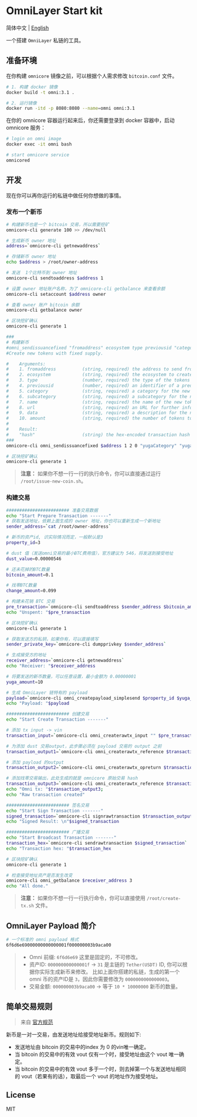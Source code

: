 # OmniLayer Start kit

简体中文 | [English](./README.md)

一个搭建 `OmniLayer` 私链的工具。

## 准备环境

在你构建 `omnicore` 镜像之前，可以根据个人需求修改 `bitcoin.conf` 文件。

```bash
# 1. 构建 docker 镜像
docker build -t omni:3.1 .

# 2. 运行镜像
docker run -itd -p 8080:8080 --name=omni omni:3.1
```

在你的 omnicore 容器运行起来后，你还需要登录到 docker 容器中，启动 omnicore 服务：

```bash
# login on omni image
docker exec -it omni bash

# start omnicore service
omnicored
```

## 开发

现在你可以再你运行的私链中做任何你想做的事情。

### 发布一个新币

```bash
# 构建新币也是一个 bitcoin 交易，所以需要挖矿
omnicore-cli generate 100 >> /dev/null

# 生成新币 owner 地址
address=`omnicore-cli getnewaddress`

# 存储新币 owner 地址
echo $address > /root/owner-address

# 发送  1个比特币到 owner 地址
omnicore-cli sendtoaddress $address 1

# 设置 owner 地址账户名称，为了 omnicore-cli getbalance 来查看余额
omnicore-cli setaccount $address owner

# 查看 owner 账户 bitcoin 余额
omnicore-cli getbalance owner

# 区块挖矿确认
omnicore-cli generate 1

###
# 构建新币
#omni_sendissuancefixed "fromaddress" ecosystem type previousid "category" "subcategory" "name" "url" "data" "amount"
#Create new tokens with fixed supply.

#    Arguments:
#    1. fromaddress          (string, required) the address to send from
#    2. ecosystem            (string, required) the ecosystem to create the tokens in (1 for main ecosystem, 2 for test ecosystem)
#    3. type                 (number, required) the type of the tokens to create: (1 for indivisible tokens, 2 for divisible tokens)
#    4. previousid           (number, required) an identifier of a predecessor token (use 0 for new tokens)
#    5. category             (string, required) a category for the new tokens (can be "")
#    6. subcategory          (string, required) a subcategory for the new tokens  (can be "")
#    7. name                 (string, required) the name of the new tokens to create
#    8. url                  (string, required) an URL for further information about the new tokens (can be "")
#    9. data                 (string, required) a description for the new tokens (can be "")
#    10. amount              (string, required) the number of tokens to create
#    
#    Result:
#    "hash"                  (string) the hex-encoded transaction hash
###
omnicore-cli omni_sendissuancefixed $address 1 2 0 "yugaCategory" "yugaSubcategory" "yuga" "www.yuga.com" "yuga for test" "100000"

# 区块挖矿确认
omnicore-cli generate 1
```

> **注意：** 如果你不想一行一行的执行命令，你可以直接通过运行 `/root/issue-new-coin.sh`。

### 构建交易

```bash
######################## 准备交易数据
echo "Start Prepare Transaction -------"
# 获取发送地址，依赖上面生成的 owner 地址，你也可以重新生成一个新地址
sender_address=`cat /root/owner-address`

# 新币的资产id, 识实际情况而定，一般默认是3
property_id=3

# dust 值（发送omni交易的最小BTC费用值），官方建议为 546，将发送到接受地址
dust_value=0.00000546

# 还未花掉的BTC数量
bitcoin_amount=0.1

# 找零BTC数量
change_amount=0.099

# 构建未花销 BTC 交易
pre_transaction=`omnicore-cli sendtoaddress $sender_address $bitcoin_amount`
echo "Unspent: "$pre_transaction

# 区块挖矿确认
omnicore-cli generate 1

# 获取发送方的私钥，如果你有，可以直接填写
sender_private_key=`omnicore-cli dumpprivkey $sender_address`

# 生成接受方的地址
receiver_address=`omnicore-cli getnewaddress`
echo "Receiver: "$receiver_address

# 将要发送的新币数量，可以任意设置，最小金额为 0.00000001
yuga_amount=10

# 生成 OmniLayer 链特有的 payload
payload=`omnicore-cli omni_createpayload_simplesend $property_id $yuga_amount` 
echo "Payload: "$payload

######################## 创建交易
echo "Start Create Transaction -------"

# 添加 tx input -> vin
transaction_input=`omnicore-cli omni_createrawtx_input "" $pre_transaction 0`

# 为添加 dust 交易output，此步骤必须在 payload 交易的 output 之前
transaction_output1=`omnicore-cli omni_createrawtx_reference $transaction_input $receiver_address $dust_value`

# 添加 payload 的output
transaction_output2=`omnicore-cli omni_createrawtx_opreturn $transaction_output1 $payload`

# 添加找零交易输出，此处生成的就是 omnicore 原始交易 hash
transaction_output3=`omnicore-cli omni_createrawtx_reference $transaction_output2 $sender_address $change_amount`
echo "Omni tx: "$transaction_output3;
echo "Raw transaction created"

######################## 签名交易
echo "Start Sign Transaction -------"
signed_transaction=`omnicore-cli signrawtransaction $transaction_output3 '[]' "[\"$sender_private_key\"]" | grep -e '"hex": "[^"]*"' | awk -F '"' '{print $4}'`
echo "Signed Result: \n"$signed_transaction

######################## 广播交易
echo "Start Broadcast Transaction -------"
transaction_hex=`omnicore-cli sendrawtransaction $signed_transaction`
echo "Transaction hex: "$transaction_hex

# 区块挖矿确认
omnicore-cli generate 1

# 检查接受地址资产是否发生改变
omnicore-cli omni_getbalance $receiver_address 3
echo "All done."
```

> **注意：** 如果你不想一行一行执行命令，你可以直接使用 `/root/create-tx.sh` 文件。

## OmniLayer Payload 简介

``` bash
# 一个标准的 omni payload 格式
6f6d6e69000000000000001f000000003b9aca00
```

> * Omni 前缀: `6f6d6e69` 这里是固定的，不可修改。
> * 资产ID: `000000000000001f` -> `31` 是主链的 `Tether(USDT)` ID, 你可以根据你实际生成新币来修改。 比如上面你搭建的私链，生成的第一个 omni 币的资产ID是 `3`，因此你需要修改为 `0000000000000003`。
> * 交易金额: `000000003b9aca00` -> 等于 `10 * 10000000` 新币的数量。

## 简单交易规则

> 来自 [官方规范](https://github.com/OmniLayer/spec#transfer-coins-simple-send)

新币是一对一交易，由发送地址给接受地址新币。规则如下:

* 发送地址由 bitcoin 的交易中的index 为 0 的vin唯一确定。
* 当 bitcoin 的交易中的有效 vout 仅有一个时，接受地址由这个 vout 唯一确定。
* 当 bitcoin 的交易中的有效 vout 多于一个时，则去掉第一个与发送地址相同的 vout（若果有的话），取最后一个 vout 的地址作为接受地址。

## License

MIT